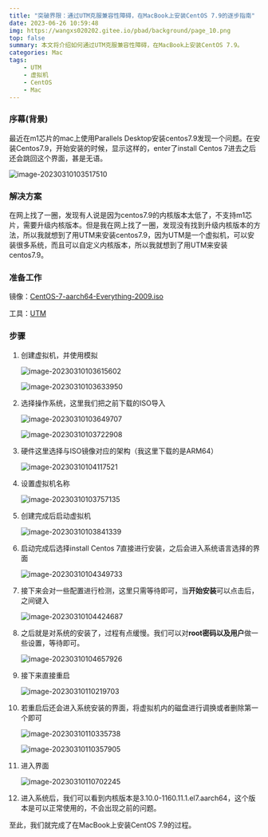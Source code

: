 ```yaml
---
title: "突破界限：通过UTM克服兼容性障碍，在MacBook上安装CentOS 7.9的逐步指南"
date: 2023-06-26 10:59:48
img: https://wangxs020202.gitee.io/pbad/background/page_10.png
top: false
summary: 本文将介绍如何通过UTM克服兼容性障碍，在MacBook上安装CentOS 7.9。
categories: Mac
tags:
    - UTM
    - 虚拟机
    - CentOS
    - Mac
---
```


### 序幕(背景)

最近在m1芯片的mac上使用Parallels Desktop安装centos7.9发现一个问题。在安装Centos7.9，开始安装的时候，显示这样的，enter了install Centos 7进去之后还会跳回这个界面，甚是无语。

![image-20230310103517510](https://wangxs020202.gitee.io/pbad/new/image-20230310103517510.png)

### 解决方案

在网上找了一圈，发现有人说是因为centos7.9的内核版本太低了，不支持m1芯片，需要升级内核版本。但是我在网上找了一圈，发现没有找到升级内核版本的方法，所以我就想到了用UTM来安装centos7.9，因为UTM是一个虚拟机，可以安装很多系统，而且可以自定义内核版本，所以我就想到了用UTM来安装centos7.9。

### 准备工作

镜像：[CentOS-7-aarch64-Everything-2009.iso ](http://ftp.yz.yamagata-u.ac.jp/pub/linux/centos-altarch/7.9.2009/isos/aarch64/)

工具：[UTM](https://mac.getutm.app/)

### 步骤

1. 创建虚拟机，并使用模拟

   ![image-20230310103615602](https://wangxs020202.gitee.io/pbad/new/image-20230310103615602.png)

   ![image-20230310103633950](https://wangxs020202.gitee.io/pbad/new/image-20230310103633950.png)

2. 选择操作系统，这里我们把之前下载的ISO导入

   ![image-20230310103649707](https://wangxs020202.gitee.io/pbad/new/image-20230310103649707.png)

   ![image-20230310103722908](https://wangxs020202.gitee.io/pbad/new/image-20230310103722908.png)

3. 硬件这里选择与ISO镜像对应的架构（我这里下载的是ARM64）

   ![image-20230310104117521](https://wangxs020202.gitee.io/pbad/new/image-20230310104117521.png)

4. 设置虚拟机名称

   ![image-20230310103757135](https://wangxs020202.gitee.io/pbad/new/image-20230310103757135.png)

5. 创建完成后启动虚拟机

   ![image-20230310103841339](https://wangxs020202.gitee.io/pbad/new/image-20230310103841339.png)

6. 启动完成后选择install Centos 7直接进行安装，之后会进入系统语言选择的界面

   ![image-20230310104349733](https://wangxs020202.gitee.io/pbad/new/image-20230310104349733.png)

7. 接下来会对一些配置进行检测，这里只需等待即可，当**开始安装**可以点击后，之间键入

   ![image-20230310104424687](https://wangxs020202.gitee.io/pbad/new/image-20230310104424687.png)

8. 之后就是对系统的安装了，过程有点缓慢。我们可以对**root密码以及用户**做一些设置，等待即可。

   ![image-20230310104657926](https://wangxs020202.gitee.io/pbad/new/image-20230310104657926.png)

9. 接下来直接重启

   ![image-20230310110219703](https://wangxs020202.gitee.io/pbad/new/image-20230310110219703.png)

10. 若重启后还会进入系统安装的界面，将虚拟机内的磁盘进行调换或者删除第一个即可

    ![image-20230310110335738](https://wangxs020202.gitee.io/pbad/new/image-20230310110335738.png)

    ![image-20230310110357905](https://wangxs020202.gitee.io/pbad/new/image-20230310110357905.png)

11. 进入界面

    ![image-20230310110702245](https://wangxs020202.gitee.io/pbad/new/image-20230310110702245.png)

12. 进入系统后，我们可以看到内核版本是3.10.0-1160.11.1.el7.aarch64，这个版本是可以正常使用的，不会出现之前的问题。

至此，我们就完成了在MacBook上安装CentOS 7.9的过程。
